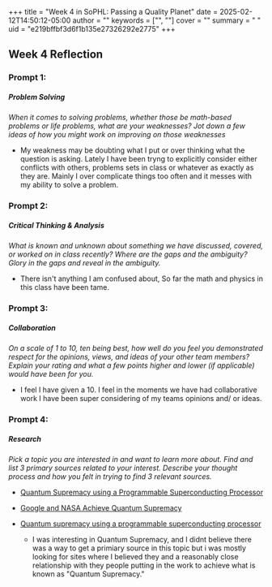 +++
title = "Week 4 in SoPHL: Passing a Quality Planet"
date = 2025-02-12T14:50:12-05:00
author = ""
keywords = ["", ""]
cover = ""
summary = " "
uid = "e219bffbf3d6f1b135e27326292e2775" 
+++


## **Week 4 Reflection**  

### **Prompt 1:**  
##### Problem Solving  
*When it comes to solving problems, whether those be math-based problems or life problems, what are your weaknesses? Jot down a few ideas of how you might work on improving on those weaknesses*  

- My weakness may be doubting what I put or over thinking what the question is asking. Lately I have been tryng to explicitly consider either conflicts with others, problems sets in class or whatever as exactly as they are. Mainly I over complicate things too often and it messes with my ability to solve a problem.   

### **Prompt 2:**  
##### Critical Thinking & Analysis  
*What is known and unknown about something we have discussed, covered, or worked on in class recently? Where are the gaps and the ambiguity? 
Glory in the gaps and reveal in the ambiguity.*  

- There isn't anything I am confused about, So far the math and physics in this class have been tame.

### **Prompt 3:**  
##### Collaboration  
*On a scale of 1 to 10, ten being best, how well do you feel you demonstrated respect for the opinions, views, and ideas of your other team members? Explain your rating and what a few points higher and lower (if applicable) would have been for you.*  

- I feel I have given a 10. I feel in the moments we have had collaborative work I have been super considering of my teams opinions and/ or ideas.

### **Prompt 4:**  
##### Research  
*Pick a topic you are interested in and want to learn more about. Find and list 3 primary sources related to your interest. Describe your thought process and how you felt in trying to find 3 relevant sources.*  

- [Quantum Supremacy using a Programmable Superconducting Processor](https://research.google/pubs/quantum-supremacy-using-a-programmable-superconducting-processor/)
- [Google and NASA Achieve Quantum Supremacy](https://www.nasa.gov/technology/computing/google-and-nasa-achieve-quantum-supremacy/)
- [Quantum supremacy using a programmable superconducting processor](https://www.nature.com/articles/s41586-019-1666-5)

   - I was interesting in Quantum Supremacy, and I didnt believe there was a way to get a primiary source in this topic but i was mostly looking for sites where I believed they and a reasonably close relationship with they people putting in the work to achieve what is known as "Quantum Supremacy."
